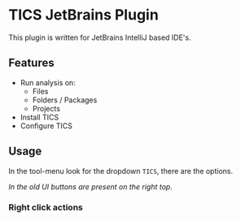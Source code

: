 # TICS JetBrains Plugin

This plugin is written for JetBrains IntelliJ based IDE's.

## Features

- Run analysis on:
    - Files
    - Folders / Packages
    - Projects
- Install TICS
- Configure TICS

## Usage

In the tool-menu look for the dropdown `TICS`, there are the options.

_In the old UI buttons are present on the right top._

### Right click actions
